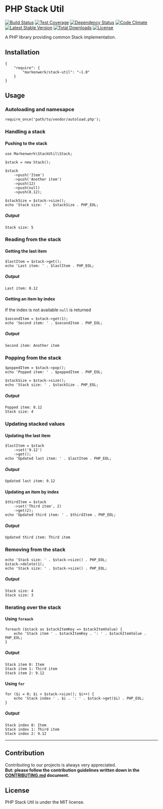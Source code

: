 # PHP Stack Util

[![Build Status](https://travis-ci.org/markenwerk/php-stack-util.svg?branch=master)](https://travis-ci.org/markenwerk/php-stack-util)
[![Test Coverage](https://codeclimate.com/github/markenwerk/php-stack-util/badges/coverage.svg)](https://codeclimate.com/github/markenwerk/php-stack-util/coverage)
[![Dependency Status](https://www.versioneye.com/user/projects/577d62ac91aab50027c6ca4d/badge.svg)](https://www.versioneye.com/user/projects/577d62ac91aab50027c6ca4d)
[![Code Climate](https://codeclimate.com/github/markenwerk/php-stack-util/badges/gpa.svg)](https://codeclimate.com/github/markenwerk/php-stack-util)
[![Latest Stable Version](https://poser.pugx.org/markenwerk/stack-util/v/stable)](https://packagist.org/packages/markenwerk/stack-util)
[![Total Downloads](https://poser.pugx.org/markenwerk/stack-util/downloads)](https://packagist.org/packages/markenwerk/stack-util)
[![License](https://poser.pugx.org/markenwerk/stack-util/license)](https://packagist.org/packages/markenwerk/stack-util)

A PHP library providing common Stack implementation.

## Installation

```{json}
{
   	"require": {
        "markenwerk/stack-util": "~1.0"
    }
}
```

## Usage

### Autoloading and namesapce

```{php}  
require_once('path/to/vendor/autoload.php');
```

### Handling a stack

#### Pushing to the stack

```{php}
use Markenwerk\StackUtil\Stack;

$stack = new Stack();

$stack
	->push('Item')
	->push('Another item')
	->push(12)
	->push(null)
	->push(8.12);

$stackSize = $stack->size();
echo 'Stack size: ' . $stackSize . PHP_EOL;
```

##### Output

```{http}
Stack size: 5
```

### Reading from the stack

#### Getting the last item

```{php}
$lastItem = $stack->get();
echo 'Last item: ' . $lastItem . PHP_EOL;
```

##### Output

```{http}
Last item: 8.12
```

#### Getting an item by index

If the index is not available `null` is returned

```{php}
$secondItem = $stack->get(1);
echo 'Second item: ' . $secondItem . PHP_EOL;
```

##### Output

```{http}
Second item: Another item
```

### Popping from the stack

```{php}
$poppedItem = $stack->pop();
echo 'Popped item: ' . $poppedItem . PHP_EOL;

$stackSize = $stack->size();
echo 'Stack size: ' . $stackSize . PHP_EOL;
```

##### Output

```{http}
Popped item: 8.12
Stack size: 4
```

### Updating stacked values

#### Updating the last item

```{php}
$lastItem = $stack
	->set('9.12')
	->get();
echo 'Updated last item: ' . $lastItem . PHP_EOL;
```

##### Output

```{http}
Updated last item: 9.12
```

#### Updating an item by index

```{php}
$thirdItem = $stack
	->set('Third item', 2)
	->get(2);
echo 'Updated third item: ' . $thirdItem . PHP_EOL;
```

##### Output

```{http}
Updated third item: Third item
```

### Removing from the stack

```{php}
echo 'Stack size: ' . $stack->size() . PHP_EOL;
$stack->delete(1);
echo 'Stack size: ' . $stack->size() . PHP_EOL;
```

##### Output

```{http}
Stack size: 4
Stack size: 3
```

### Iterating over the stack

#### Using `foreach`

```{php}
foreach ($stack as $stackItemKey => $stackItemValue) {
	echo 'Stack item ' . $stackItemKey . ': ' . $stackItemValue . PHP_EOL;
}
```

##### Output

```{http}
Stack item 0: Item
Stack item 1: Third item
Stack item 2: 9.12
```

#### Using `for`

```{php}
for ($i = 0; $i < $stack->size(); $i++) {
	echo 'Stack index ' . $i . ': ' . $stack->get($i) . PHP_EOL;
}
```

##### Output

```{http}
Stack index 0: Item
Stack index 1: Third item
Stack index 2: 9.12
```

---

## Contribution

Contributing to our projects is always very appreciated.  
**But: please follow the contribution guidelines written down in the [CONTRIBUTING.md](https://github.com/markenwerk/php-stack-util/blob/master/CONTRIBUTING.md) document.**

## License

PHP Stack Util is under the MIT license.
